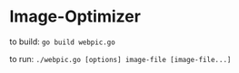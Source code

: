 # Image-Optimizer

to build:
`go build webpic.go`

to run:
`./webpic.go [options] image-file [image-file...]`